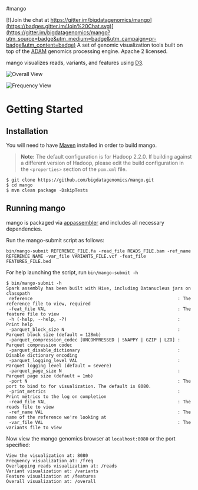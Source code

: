 #mango

[![Join the chat at https://gitter.im/bigdatagenomics/mango](https://badges.gitter.im/Join%20Chat.svg)](https://gitter.im/bigdatagenomics/mango?utm_source=badge&utm_medium=badge&utm_campaign=pr-badge&utm_content=badge)
A set of genomic visualization tools built on top of the [ADAM](https://github.com/bigdatagenomics/adam) genomics processing engine. Apache 2 licensed.

mango visualizes reads, variants, and features using [D3](http://d3js.org/).

![Overall View](https://raw.github.com/bigdatagenomics/mango/master/images/overall.png)

![Frequency View](https://raw.github.com/bigdatagenomics/mango/master/images/frequency.png)
# Getting Started

## Installation
You will need to have [Maven](http://maven.apache.org/) installed in order to build mango.

> **Note:** The default configuration is for Hadoop 2.2.0. If building against a different
> version of Hadoop, please edit the build configuration in the `<properties>` section of
> the `pom.xml` file.

```
$ git clone https://github.com/bigdatagenomics/mango.git 
$ cd mango
$ mvn clean package -DskipTests
```
## Running mango
mango is packaged via [appassembler](http://mojo.codehaus.org/appassembler/appassembler-maven-plugin/) and includes all necessary dependencies.

Run the mango-submit script as follows:
```
bin/mango-submit REFERENCE_FILE.fa -read_file READS_FILE.bam -ref_name REFERENCE NAME -var_file VARIANTS_FILE.vcf -feat_file FEATURES_FILE.bed
```
For help launching the script, run `bin/mango-submit -h`
````
$ bin/mango-submit -h
Spark assembly has been built with Hive, including Datanucleus jars on classpath
 reference                                                       : The reference file to view, required
 -feat_file VAL                                                  : The feature file to view
 -h (-help, --help, -?)                                          : Print help
 -parquet_block_size N                                           : Parquet block size (default = 128mb)
 -parquet_compression_codec [UNCOMPRESSED | SNAPPY | GZIP | LZO] : Parquet compression codec
 -parquet_disable_dictionary                                     : Disable dictionary encoding
 -parquet_logging_level VAL                                      : Parquet logging level (default = severe)
 -parquet_page_size N                                            : Parquet page size (default = 1mb)
 -port N                                                         : The port to bind to for visualization. The default is 8080.
 -print_metrics                                                  : Print metrics to the log on completion
 -read_file VAL                                                  : The reads file to view
 -ref_name VAL                                                   : The name of the reference we're looking at
 -var_file VAL                                                   : The variants file to view
 ````
 Now view the mango genomics browser at `localhost:8080` or the port specified:
```
View the visualization at: 8080
Frequency visualization at: /freq
Overlapping reads visualization at: /reads
Variant visualization at: /variants
Feature visualization at /features
Overall visualization at: /overall
```
